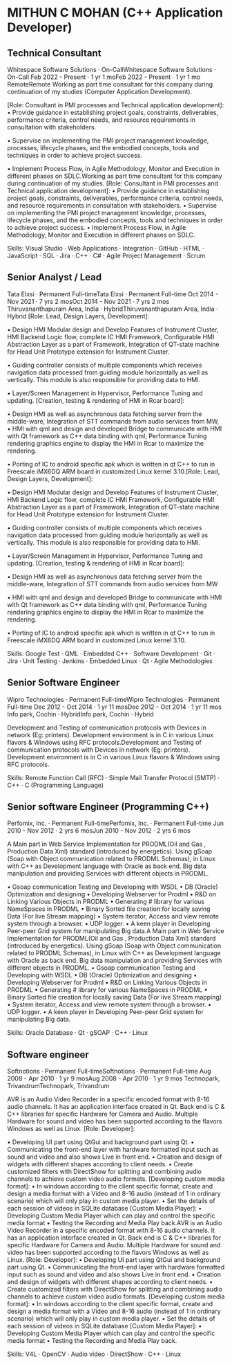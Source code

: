 # MITHUN C MOHAN (C++ Application Developer)

## Technical Consultant
Whitespace Software Solutions · On-CallWhitespace Software Solutions · On-Call
Feb 2022 - Present · 1 yr 1 moFeb 2022 - Present · 1 yr 1 mo
RemoteRemote
Working as part time consultant for this company during continuation of my studies (Computer Application Development).

[Role: Consultant in PMI processes and Technical application development]:
• Provide guidance in establishing project goals, constraints, deliverables, performance criteria, control needs, and resource requirements in consultation with stakeholders.

• Supervise on implementing the PMI project management knowledge, processes, lifecycle phases, and the embodied concepts, tools and techniques in order to achieve project success.

• Implement Process Flow, in Agile Methodology, Monitor and Execution in different phases on SDLC.Working as part time consultant for this company during continuation of my studies. [Role: Consultant in PMI processes and Technical application development]: 
• Provide guidance in establishing project goals, constraints, deliverables, performance criteria, control needs, and resource requirements in consultation with stakeholders. 
• Supervise on implementing the PMI project management knowledge, processes, lifecycle phases, and the embodied concepts, tools and techniques in order to achieve project success. 
• Implement Process Flow, in Agile Methodology, Monitor and Execution in different phases on SDLC.

Skills: Visual Studio · Web Applications · Integration · GitHub · HTML · JavaScript · SQL · Jira · C++ · C# · Agile Project Management · Scrum

## Senior Analyst / Lead
Tata Elxsi · Permanent Full-timeTata Elxsi · Permanent Full-time
Oct 2014 - Nov 2021 · 7 yrs 2 mosOct 2014 - Nov 2021 · 7 yrs 2 mos
Thiruvananthapuram Area, India · HybridThiruvananthapuram Area, India · Hybrid
[Role: Lead, Design Layers, Development]:

• Design HMI Modular design and Develop Features of Instrument Cluster, HMI Backend Logic flow, complete IC HMI Framework, Configurable HMI Abstraction Layer as a part of Framework, Integration of QT-state machine for Head Unit Prototype extension for Instrument Cluster.

• Guiding controller consists of multiple components which receives navigation data processed from guiding module horizontally as well as vertically. This module is also responsible for providing data to HMI.

• Layer/Screen Management in Hypervisor, Performance Tuning and updating.
[Creation, testing & rendering of HMI in Rcar board]:

• Design HMI as well as asynchronous data fetching server from the middle-ware, Integration of STT commands from audio services from MW,  
• HMI with qml and design and developed Bridge to communicate with HMI with Qt framework as C++ data binding with qml, Performance Tuning rendering graphics engine to display the HMI in Rcar to maximize the rendering.

• Porting of IC to android specific apk which is written in qt C++ to run in Freescale iMX6DQ ARM board in customized Linux kernel 3.10.[Role: Lead, Design Layers, Development]: 

• Design HMI Modular design and Develop Features of Instrument Cluster, HMI Backend Logic flow, complete IC HMI Framework, Configurable HMI Abstraction Layer as a part of Framework, Integration of QT-state machine for Head Unit Prototype extension for Instrument Cluster. 

• Guiding controller consists of multiple components which receives navigation data processed from guiding module horizontally as well as vertically. This module is also responsible for providing data to HMI. 

• Layer/Screen Management in Hypervisor, Performance Tuning and updating. [Creation, testing & rendering of HMI in Rcar board]: 

• Design HMI as well as asynchronous data fetching server from the middle-ware, Integration of STT commands from audio services from MW 

• HMI with qml and design and developed Bridge to communicate with HMI with Qt framework as C++ data binding with qml, Performance Tuning rendering graphics engine to display the HMI in Rcar to maximize the rendering.

• Porting of IC to android specific apk which is written in qt C++ to run in Freescale iMX6DQ ARM board in customized Linux kernel 3.10.

Skills: Google Test · QML · Embedded C++ · Software Development · Git · Jira · Unit Testing · Jenkins · Embedded Linux · Qt · Agile Methodologies

## Senior Software Engineer
Wipro Technologies · Permanent Full-timeWipro Technologies · Permanent Full-time
Dec 2012 - Oct 2014 · 1 yr 11 mosDec 2012 - Oct 2014 · 1 yr 11 mos
Info park, Cochin · HybridInfo park, Cochin · Hybrid

Development and Testing of communication protocols with Devices in network (Eg: printers). Development environment is in C in various Linux flavors & Windows using RFC protocols.Development and Testing of communication protocols with Devices in network (Eg: printers). Development environment is in C in various Linux flavors & Windows using RFC protocols.

Skills: Remote Function Call (RFC) · Simple Mail Transfer Protocol (SMTP) · C++ · C (Programming Language)

## Senior software Engineer (Programming C++)
Perfomix, Inc. · Permanent Full-timePerfomix, Inc. · Permanent Full-time
Jun 2010 - Nov 2012 · 2 yrs 6 mosJun 2010 - Nov 2012 · 2 yrs 6 mos

A Main part in Web Service Implementation for PRODML(Oil and Gas , Production Data Xml) standard (introduced by energetics). Using gSoap (Soap with Object communication related to PRODML Schemas), in Linux with C++ as Development language with Oracle as back end. Big data manipulation and providing Services with different objects in PRODML.

• Gsoap communication Testing and Developing with WSDL
• DB (Oracle) Optimization and designing
• Developing Webserver for Prodml
• R&D on Linking Various Objects in PRODML
• Generating # library for various NameSpaces in PRODML
• Binary Sorted file creation for locally saving Data (For live Stream mapping)
• System iterator, Access and view remote system through a browser.
• UDP logger. 
• A keen player in Developing Peer-peer Grid system for manipulating Big data.A Main part in Web Service Implementation for PRODML(Oil and Gas , Production Data Xml) standard (introduced by energetics). Using gSoap (Soap with Object communication related to PRODML Schemas), in Linux with C++ as Development language with Oracle as back end. Big data manipulation and providing Services with different objects in PRODML. 
• Gsoap communication Testing and Developing with WSDL 
• DB (Oracle) Optimization and designing 
• Developing Webserver for Prodml 
• R&D on Linking Various Objects in PRODML 
• Generating # library for various NameSpaces in PRODML 
• Binary Sorted file creation for locally saving Data (For live Stream mapping) 
• System iterator, Access and view remote system through a browser. 
• UDP logger. 
• A keen player in Developing Peer-peer Grid system for manipulating Big data.

Skills: Oracle Database · Qt · gSOAP · C++ · Linux


## Software engineer
Softnotions · Permanent Full-timeSoftnotions · Permanent Full-time
Aug 2008 - Apr 2010 · 1 yr 9 mosAug 2008 - Apr 2010 · 1 yr 9 mos
Technopark, TrivandrumTechnopark, Trivandrum

AVR is an Audio Video Recorder in a specific encoded format with 8-16 audio channels. It has an application interface created in Qt. Back end is C & C++ libraries for specific Hardware for Camera and Audio. Multiple Hardware for sound and video has been supported according to the flavors Windows as well as Linux. 
[Role: Developer]:

• Developing UI part using QtGui and background part using Qt.
• Communicating the front-end layer with hardware formatted input such as sound and video and also shows Live in front end. 
• Creation and design of widgets with different shapes according to client needs.
• Create customized filters with DirectShow for splitting and combining audio channels to achieve custom video audio formats. 
[Developing custom media format]:
• In windows according to the client specific format, create and design a media format with a Video and 8-16 audio (instead of 1 in ordinary scenario) which will only play in custom media player.
• Set the details of each session of videos in SQLite database 
[Custom Media Player]:
• Developing Custom Media Player which can play and control the specific media format
• Testing the Recording and Media Play back.AVR is an Audio Video Recorder in a specific encoded format with 8-16 audio channels. It has an application interface created in Qt. Back end is C & C++ libraries for specific Hardware for Camera and Audio. Multiple Hardware for sound and video has been supported according to the flavors Windows as well as Linux. [Role: Developer]: 
• Developing UI part using QtGui and background part using Qt. 
• Communicating the front-end layer with hardware formatted input such as sound and video and also shows Live in front end. 
• Creation and design of widgets with different shapes according to client needs. 
• Create customized filters with DirectShow for splitting and combining audio channels to achieve custom video audio formats. [Developing custom media format]: 
• In windows according to the client specific format, create and design a media format with a Video and 8-16 audio (instead of 1 in ordinary scenario) which will only play in custom media player. 
• Set the details of each session of videos in SQLite database [Custom Media Player]: 
• Developing Custom Media Player which can play and control the specific media format 
• Testing the Recording and Media Play back.

Skills: V4L · OpenCV · Audio video · DirectShow · C++ · Linux
